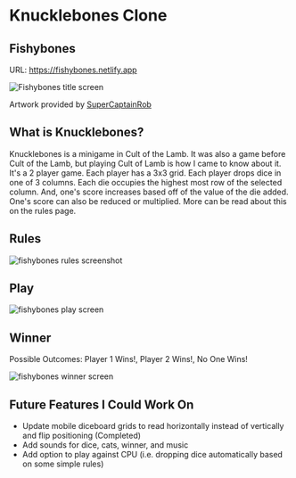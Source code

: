 <h1>Knucklebones Clone</h1>
<h2>Fishybones</h2>
<p>URL: <a href="https://fishybones.netlify.app">https://fishybones.netlify.app</a></p>
<img src="https://user-images.githubusercontent.com/22201101/204417309-4f54382f-90e3-4625-afe6-8f3ab405a2b3.png" alt="Fishybones title screen"/>
<p>Artwork provided by <a href="https://www.twitch.tv/SuperCaptainRob">SuperCaptainRob</a></p>

<h2>What is Knucklebones?</h2>
<p>Knucklebones is a minigame in Cult of the Lamb. It was also a game before Cult of the Lamb, but playing Cult of Lamb is how I came to know about it. It's a 2 player game. Each player has a 3x3 grid. Each player drops dice in one of 3 columns. Each die occupies the highest most row of the selected column. And, one's score increases based off of the value of the die added. One's score can also be reduced or multiplied. More can be read about this on the rules page.</p>

<h2>Rules</h2>
<img src="https://user-images.githubusercontent.com/22201101/204418393-0fb397ed-5461-4120-a873-c674e9067c2b.png" alt="fishybones rules screenshot"/>

<h2>Play</h2>
<img src="https://user-images.githubusercontent.com/22201101/204418653-179968d0-38fe-414f-a233-fcf5f66372f3.png" alt="fishybones play screen" />

<h2>Winner</h2>
<p>Possible Outcomes: Player 1 Wins!, Player 2 Wins!, No One Wins!</p>
<img src="https://user-images.githubusercontent.com/22201101/204419092-e56d161c-26f7-4fdf-b8a4-efbbaa687bf2.png" alt="fishybones winner screen" />

<h2>Future Features I Could Work On</h2>
<ul>
    <li>Update mobile diceboard grids to read horizontally instead of vertically and flip positioning (Completed) </li>
    <li>Add sounds for dice, cats, winner, and music</li>
    <li>Add option to play against CPU (i.e. dropping dice automatically based on some simple rules)</li>
</ul>
